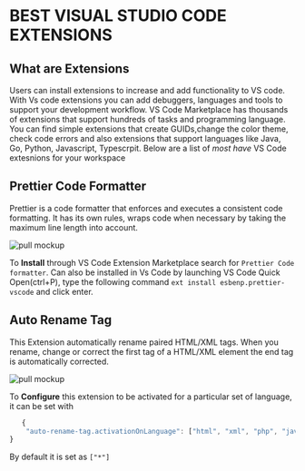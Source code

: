# **BEST VISUAL STUDIO CODE EXTENSIONS**

## **What are Extensions**
 Users can install extensions to increase and add functionality to VS code. With Vs code extensions you can add debuggers, languages and tools to support your development workflow. VS Code Marketplace has thousands of extensions that support hundreds of tasks and programming language. You can find simple extensions that create GUIDs,change the color theme, check code errors and also extensions that support languages like Java, Go, Python, Javascript, Typescrpit. Below are a list of *most have* VS Code extesnions for your workspace

 ## **Prettier Code Formatter**
 Prettier is a code formatter that enforces and executes a consistent code formatting. It has its own rules, wraps code when necessary by taking the maximum line length into account.

 ![pull mockup](./)

To **Install** through VS Code Extension Marketplace search for `Prettier Code formatter`.
Can also be installed in Vs Code by launching VS Code Quick Open(ctrl+P), type the following command `ext install esbenp.prettier-vscode` and click enter.

## **Auto Rename Tag** 
This Extension automatically rename paired HTML/XML tags. When you rename, change or correct the first tag of a HTML/XML element the end tag is automatically corrected.

![pull mockup](./)

To **Configure** this extension to be activated for a particular set of language, it can be set with 

```js
   {
    "auto-rename-tag.activationOnLanguage": ["html", "xml", "php", "javascript"]
}
```
By default it is set as `["*"]`

